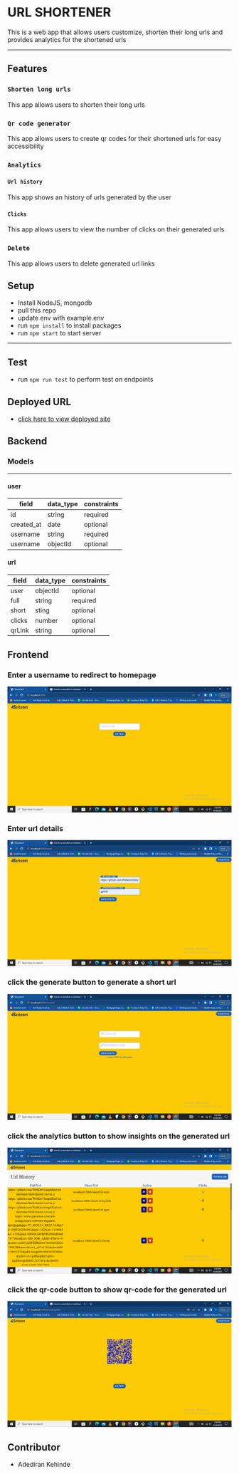 # URL SHORTENER

This is a web app that allows users customize, shorten their long urls and provides analytics for the shortened urls

---

## Features

### `Shorten long urls`

This app allows users to shorten their long urls

### `Qr code generator`

This app allows users to create qr codes for their shortened urls for easy accessibility

### `Analytics`

#### `Url history`
This app shows an history of urls generated by the user

#### `Clicks`

This app allows users to view the number of clicks on their generated urls

### `Delete`
This app allows users to delete generated url links

## Setup

- Install NodeJS, mongodb
- pull this repo
- update env with example.env
- run `npm install` to install packages
- run `npm start` to start server

---

## Test

- run `npm run test` to perform test on endpoints

## Deployed URL

- <p><a href="https://chatbot-y67d.onrender.com">click here to view deployed site</a></p>

## Backend

### Models

---

#### user

| field      | data_type | constraints |
| ---------- | --------- | ----------- |
| id         | string    | required    |
| created_at | date      | optional    |
| username   | string    | required    |
| username   | objectId  | optional    |

#### url

| field  | data_type | constraints |
| ------ | --------- | ----------- |
| user   | objectId  | optional    |
| full   | string    | required    |
| short  | sting     | optional    |
| clicks | number    | optional    |
| qrLink | string    | optional    |

## Frontend

### Enter a username to redirect to homepage

![enter a username](</public/assets/enter_username.png>)

### Enter url details

![enter url details](</public/assets/enter_url_details.png>)

### click the generate button to generate a short url 

![click the generate button](</public/assets/short_url_generated.png>)

### click the analytics button to show insights on the generated url 

![click the analytics button](</public/assets/analytics.png>)

### click the qr-code button to show qr-code for the generated url

![click the qr-code button](<public/assets/qr_code.png>)



## Contributor

- Adediran Kehinde
